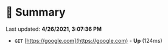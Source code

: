 # 📖 Summary
Last updated: **4/26/2021, 3:07:36 PM**

- `GET` [https://google.com](https://google.com) - **Up** (124ms)
